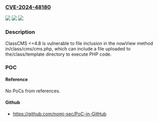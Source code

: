 ### [CVE-2024-48180](https://cve.mitre.org/cgi-bin/cvename.cgi?name=CVE-2024-48180)
![](https://img.shields.io/static/v1?label=Product&message=n%2Fa&color=blue)
![](https://img.shields.io/static/v1?label=Version&message=n%2Fa&color=blue)
![](https://img.shields.io/static/v1?label=Vulnerability&message=n%2Fa&color=brighgreen)

### Description

ClassCMS <=4.8 is vulnerable to file inclusion in the nowView method in/class/cms/cms.php, which can include a file uploaded to the/class/template directory to execute PHP code.

### POC

#### Reference
No PoCs from references.

#### Github
- https://github.com/nomi-sec/PoC-in-GitHub

